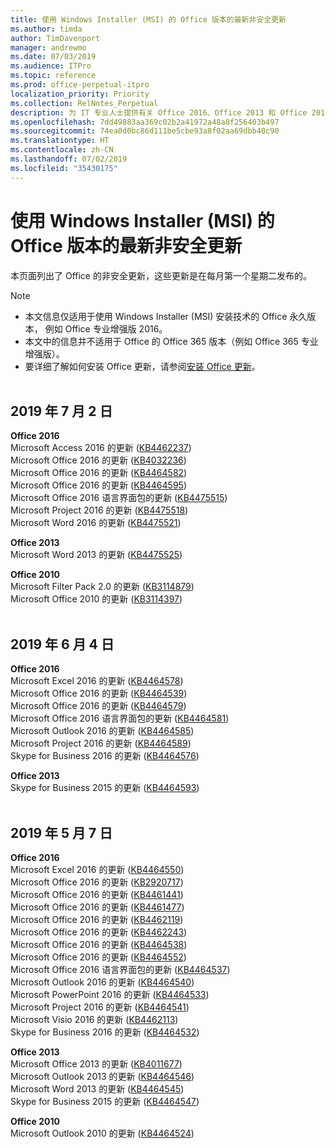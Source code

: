```yaml
---
title: 使用 Windows Installer (MSI) 的 Office 版本的最新非安全更新
ms.author: timda
author: TimDavenport
manager: andrewmo
ms.date: 07/03/2019
ms.audience: ITPro
ms.topic: reference
ms.prod: office-perpetual-itpro
localization_priority: Priority
ms.collection: RelNotes_Perpetual
description: 为 IT 专业人士提供有关 Office 2016、Office 2013 和 Office 2010 永久版本的最新非安全更新信息的链接
ms.openlocfilehash: 7dd49883aa369c02b2a41972a48a8f256403b497
ms.sourcegitcommit: 74ea0d0bc86d111be5cbe93a8f02aa69dbb40c90
ms.translationtype: HT
ms.contentlocale: zh-CN
ms.lasthandoff: 07/02/2019
ms.locfileid: "35430175"
---
```

# <a name="latest-non-security-updates-for-versions-of-office-that-use-windows-installer-msi"></a>使用 Windows Installer (MSI) 的 Office 版本的最新非安全更新

本页面列出了 Office 的非安全更新，这些更新是在每月第一个星期二发布的。

> [!NOTE]
> - 本文信息仅适用于使用 Windows Installer (MSI) 安装技术的 Office 永久版本， 例如 Office 专业增强版 2016。
> - 本文中的信息并不适用于 Office 的 Office 365 版本（例如 Office 365 专业增强版）。
> - 要详细了解如何安装 Office 更新，请参阅[安装 Office 更新](https://support.office.com/article/2ab296f3-7f03-43a2-8e50-46de917611c5)。
<br/><br/>

## <a name="july-2-2019"></a>2019 年 7 月 2 日

**Office 2016**<br/>
Microsoft Access 2016 的更新 ([KB4462237](https://support.microsoft.com/help/4462237))<br/>
Microsoft Office 2016 的更新 ([KB4032236](https://support.microsoft.com/help/4032236))<br/>
Microsoft Office 2016 的更新 ([KB4464582](https://support.microsoft.com/help/4464582))<br/>
Microsoft Office 2016 的更新 ([KB4464595](https://support.microsoft.com/help/4464595))<br/>
Microsoft Office 2016 语言界面包的更新 ([KB4475515](https://support.microsoft.com/help/4475515))<br/>
Microsoft Project 2016 的更新 ([KB4475518](https://support.microsoft.com/help/4475518))<br/>
Microsoft Word 2016 的更新 ([KB4475521](https://support.microsoft.com/help/4475521))<br/>


**Office 2013**<br/>
Microsoft Word 2013 的更新 ([KB4475525](https://support.microsoft.com/help/4475525))<br/>


**Office 2010**<br/>
Microsoft Filter Pack 2.0 的更新 ([KB3114879](https://support.microsoft.com/help/3114879))<br/>Microsoft Office 2010 的更新 ([KB3114397](https://support.microsoft.com/help/3114397))<br/><br/>

## <a name="june-4-2019"></a>2019 年 6 月 4 日

**Office 2016**<br/>
Microsoft Excel 2016 的更新 ([KB4464578](https://support.microsoft.com/help/4464578))<br/>
Microsoft Office 2016 的更新 ([KB4464539](https://support.microsoft.com/help/4464539))<br/>
Microsoft Office 2016 的更新 ([KB4464579](https://support.microsoft.com/help/4464579))<br/>
Microsoft Office 2016 语言界面包的更新 ([KB4464581](https://support.microsoft.com/help/4464581))<br/>
Microsoft Outlook 2016 的更新 ([KB4464585](https://support.microsoft.com/help/4464585))<br/>
Microsoft Project 2016 的更新 ([KB4464589](https://support.microsoft.com/help/4464589))<br/>
Skype for Business 2016 的更新 ([KB4464576](https://support.microsoft.com/help/4464576))<br/>

**Office 2013**<br/>
Skype for Business 2015 的更新 ([KB4464593](https://support.microsoft.com/help/4464593))<br/>
<br/>
## <a name="may-7-2019"></a>2019 年 5 月 7 日

**Office 2016**<br/>
Microsoft Excel 2016 的更新 ([KB4464550](https://support.microsoft.com/help/4464550))<br/>
Microsoft Office 2016 的更新 ([KB2920717](https://support.microsoft.com/help/2920717))<br/>
Microsoft Office 2016 的更新 ([KB4461441](https://support.microsoft.com/help/4461441))<br/>
Microsoft Office 2016 的更新 ([KB4461477](https://support.microsoft.com/help/4461477))<br/>
Microsoft Office 2016 的更新 ([KB4462119](https://support.microsoft.com/help/4462119))<br/>
Microsoft Office 2016 的更新 ([KB4462243](https://support.microsoft.com/help/4462243))<br/>
Microsoft Office 2016 的更新 ([KB4464538](https://support.microsoft.com/help/4464538))<br/>
Microsoft Office 2016 的更新 ([KB4464552](https://support.microsoft.com/help/4464552))<br/>
Microsoft Office 2016 语言界面包的更新 ([KB4464537](https://support.microsoft.com/help/4464537))<br/>
Microsoft Outlook 2016 的更新 ([KB4464540](https://support.microsoft.com/help/4464540))<br/>
Microsoft PowerPoint 2016 的更新 ([KB4464533](https://support.microsoft.com/help/4464533))<br/>
Microsoft Project 2016 的更新 ([KB4464541](https://support.microsoft.com/help/4464541))<br/>
Microsoft Visio 2016 的更新 ([KB4462113](https://support.microsoft.com/help/4462113))<br/>
Skype for Business 2016 的更新 ([KB4464532](https://support.microsoft.com/help/4464532))<br/>

**Office 2013**<br/>
Microsoft Office 2013 的更新 ([KB4011677](https://support.microsoft.com/help/4011677))<br/>
Microsoft Outlook 2013 的更新 ([KB4464546](https://support.microsoft.com/help/4464546))<br/>
Microsoft Word 2013 的更新 ([KB4464545](https://support.microsoft.com/help/4464545))<br/>
Skype for Business 2015 的更新 ([KB4464547](https://support.microsoft.com/help/4464547))<br/>

**Office 2010**<br/>
Microsoft Outlook 2010 的更新 ([KB4464524](https://support.microsoft.com/help/4464524))